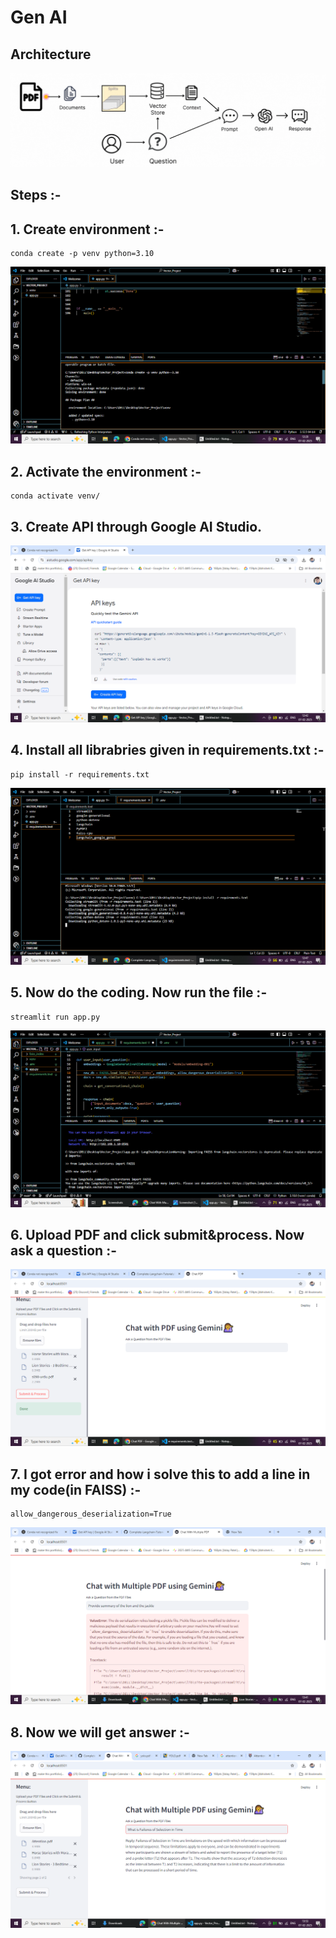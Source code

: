 # Gen AI
## Architecture
![Architecture](https://github.com/sudhajobs0107/GenAI/blob/main/images/splitting.gif)

## Steps :-
## **1. Create environment :-**
```
conda create -p venv python=3.10
```
![1](https://github.com/sudhajobs0107/GenAI/blob/main/images/1.png)

## **2. Activate the environment :-**
```
conda activate venv/
```
## **3. Create API through Google AI Studio.**

![2](https://github.com/sudhajobs0107/GenAI/blob/main/images/2.png)

## **4. Install all librabries given in requirements.txt :-**
```
pip install -r requirements.txt
```
![3](https://github.com/sudhajobs0107/GenAI/blob/main/images/3.png)

## **5. Now do the coding. Now run the file :-**
```
streamlit run app.py
```
![4](https://github.com/sudhajobs0107/GenAI/blob/main/images/4.png)

## **6. Upload PDF and click submit&process. Now ask a question :-**

![5](https://github.com/sudhajobs0107/GenAI/blob/main/images/5.png)

## **7. I got error and how i solve this to add a line in my code(in FAISS) :-**
```
allow_dangerous_deserialization=True
```

![6](https://github.com/sudhajobs0107/GenAI/blob/main/images/6.png)

## **8. Now we will get answer :-**

![7](https://github.com/sudhajobs0107/GenAI/blob/main/images/7.png)




